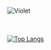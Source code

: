 <!--- 👋 Hi, I’m @Ftthreign
- 👀 I’m interested in Software and Hardware
- 🌱 I’m currently learning ////
- 💞️ I’m looking to collaborate on ...
- 📫 How to reach me ...-->

![Violet](https://melinanimeland.files.wordpress.com/2018/07/ve_ep6-000.png?w=720)
<br>
<br>
<br>

<!---
Ftthreign/Ftthreign is a ✨ special ✨ repository because its `README.md` (this file) appears on your GitHub profile.
You can click the Preview link to take a look at your changes.
--->
<!--
<h1 align="center">Hi 👋, I'm Fadhil Abdul Fattah</h1>
<h3 align="center">A passionate frontend developer from Indonesia</h3>
--->

[![Top Langs](https://github-readme-stats.vercel.app/api/top-langs/?username=ftthreign&layout=compact&theme=tokyonight&langs_count=8)](https://github.com/Ftthreign)
